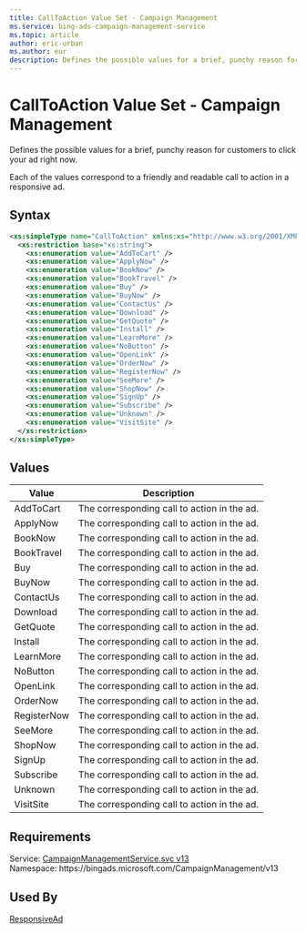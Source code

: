```yaml
---
title: CallToAction Value Set - Campaign Management
ms.service: bing-ads-campaign-management-service
ms.topic: article
author: eric-urban
ms.author: eur
description: Defines the possible values for a brief, punchy reason for customers to click your ad right now.
---
```

# CallToAction Value Set - Campaign Management
Defines the possible values for a brief, punchy reason for customers to click your ad right now.

Each of the values correspond to a friendly and readable call to action in a responsive ad. 

## Syntax
```xml
<xs:simpleType name="CallToAction" xmlns:xs="http://www.w3.org/2001/XMLSchema">
  <xs:restriction base="xs:string">
    <xs:enumeration value="AddToCart" />
    <xs:enumeration value="ApplyNow" />
    <xs:enumeration value="BookNow" />
    <xs:enumeration value="BookTravel" />
    <xs:enumeration value="Buy" />
    <xs:enumeration value="BuyNow" />
    <xs:enumeration value="ContactUs" />
    <xs:enumeration value="Download" />
    <xs:enumeration value="GetQuote" />
    <xs:enumeration value="Install" />
    <xs:enumeration value="LearnMore" />
    <xs:enumeration value="NoButton" />
    <xs:enumeration value="OpenLink" />
    <xs:enumeration value="OrderNow" />
    <xs:enumeration value="RegisterNow" />
    <xs:enumeration value="SeeMore" />
    <xs:enumeration value="ShopNow" />
    <xs:enumeration value="SignUp" />
    <xs:enumeration value="Subscribe" />
    <xs:enumeration value="Unknown" />
    <xs:enumeration value="VisitSite" />
  </xs:restriction>
</xs:simpleType>
```

## <a name="values"></a>Values

|Value|Description|
|-----------|---------------|
|<a name="addtocart"></a>AddToCart|The corresponding call to action in the ad.|
|<a name="applynow"></a>ApplyNow|The corresponding call to action in the ad.|
|<a name="booknow"></a>BookNow|The corresponding call to action in the ad.|
|<a name="booktravel"></a>BookTravel|The corresponding call to action in the ad.|
|<a name="buy"></a>Buy|The corresponding call to action in the ad.|
|<a name="buynow"></a>BuyNow|The corresponding call to action in the ad.|
|<a name="contactus"></a>ContactUs|The corresponding call to action in the ad.|
|<a name="download"></a>Download|The corresponding call to action in the ad.|
|<a name="getquote"></a>GetQuote|The corresponding call to action in the ad.|
|<a name="install"></a>Install|The corresponding call to action in the ad.|
|<a name="learnmore"></a>LearnMore|The corresponding call to action in the ad.|
|<a name="nobutton"></a>NoButton|The corresponding call to action in the ad.|
|<a name="openlink"></a>OpenLink|The corresponding call to action in the ad.|
|<a name="ordernow"></a>OrderNow|The corresponding call to action in the ad.|
|<a name="registernow"></a>RegisterNow|The corresponding call to action in the ad.|
|<a name="seemore"></a>SeeMore|The corresponding call to action in the ad.|
|<a name="shopnow"></a>ShopNow|The corresponding call to action in the ad.|
|<a name="signup"></a>SignUp|The corresponding call to action in the ad.|
|<a name="subscribe"></a>Subscribe|The corresponding call to action in the ad.|
|<a name="unknown"></a>Unknown|The corresponding call to action in the ad.|
|<a name="visitsite"></a>VisitSite|The corresponding call to action in the ad.|

## Requirements
Service: [CampaignManagementService.svc v13](https://campaign.api.bingads.microsoft.com/Api/Advertiser/CampaignManagement/v13/CampaignManagementService.svc)  
Namespace: https\://bingads.microsoft.com/CampaignManagement/v13  

## Used By
[ResponsiveAd](responsivead.md)  
